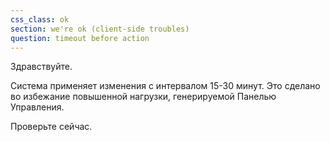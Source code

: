 ```yaml
---
css_class: ok
section: we're ok (client-side troubles)
question: timeout before action
---
```

Здравствуйте.

Система применяет изменения с интервалом 15-30 минут. Это сделано во избежание повышенной нагрузки, генерируемой Панелью Управления.

Проверьте сейчас.